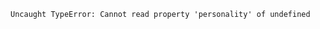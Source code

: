 `Uncaught TypeError: Cannot read property 'personality' of undefined`

<!---
CaveaThomas/CaveaThomas is a ✨ special ✨ repository because its `README.md` (this file) appears on your GitHub profile.
You can click the Preview link to take a look at your changes.
--->
